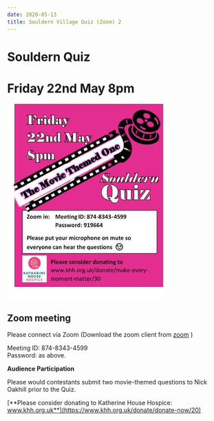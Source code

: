 ```yaml
---
date: 2020-05-13
title: Souldern Village Quiz (Zoom) 2
---
```


# Souldern Quiz

# Friday 22nd May 8pm

![quiz poster](quiz-2020-05-22.jpg)

## Zoom meeting

Please connect via Zoom
(Download the zoom client from [zoom](https://zoom.us/) )

Meeting ID: 874-8343-4599  
Password: as above.

**Audience Participation**

Please would contestants submit two movie-themed questions to Nick Oakhill prior to the Quiz.


[**Please consider donating to Katherine House Hospice: www.khh.org.uk**](https://www.khh.org.uk/donate/donate-now/20)

